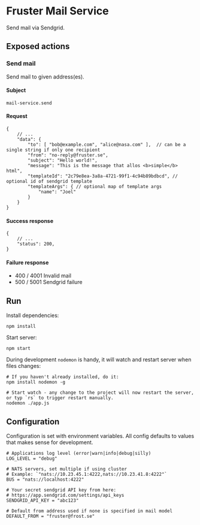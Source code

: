 # Fruster Mail Service

Send mail via Sendgrid.

## Exposed actions

### Send mail

Send mail to given address(es).

#### Subject

    mail-service.send

#### Request

    {
        // ...
        "data": {
            "to": [ "bob@example.com", "alice@nasa.com" ],  // can be a single string if only one recipient
            "from": "no-reply@fruster.se",
            "subject": "Hello world!",
            "message": "This is the message that allos <b>simple</b> html",
            "templateId": "2c79e8ea-3a8a-4721-99f1-4c94b89bdbcd", // optional id of sendgrid template
            "templateArgs": { // optional map of template args
                "name": "Joel"
            }
        }
    }

#### Success response

    {
        // ...
        "status": 200,
    }

#### Failure response

* 400 / 4001 Invalid mail
* 500 / 5001 Sendgrid failure


## Run

Install dependencies:

    npm install

Start server:

    npm start

During development `nodemon` is handy, it will watch and restart server when files changes:

    # If you haven't already installed, do it:
    npm install nodemon -g

    # Start watch - any change to the project will now restart the server, or typ `rs` to trigger restart manually.
    nodemon ./app.js

## Configuration

Configuration is set with environment variables. All config defaults to values that makes sense for development.

    # Applications log level (error|warn|info|debug|silly)
    LOG_LEVEL = "debug"

    # NATS servers, set multiple if using cluster
    # Example: `"nats://10.23.45.1:4222,nats://10.23.41.8:4222"`
    BUS = "nats://localhost:4222"

    # Your secret sendgrid API key from here:
    # https://app.sendgrid.com/settings/api_keys
    SENDGRID_API_KEY = "abc123"

    # Default from address used if none is specified in mail model
    DEFAULT_FROM = "fruster@frost.se"
